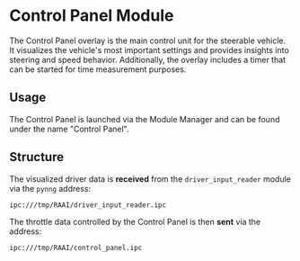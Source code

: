 # Control Panel Module

The Control Panel overlay is the main control unit for the steerable vehicle. It visualizes the vehicle's most important settings and provides insights into steering and speed behavior. Additionally, the overlay includes a timer that can be started for time measurement purposes.

## Usage

The Control Panel is launched via the Module Manager and can be found under the name "Control Panel".

## Structure

The visualized driver data is **received** from the `driver_input_reader` module via the `pynng` address:  
```
ipc:///tmp/RAAI/driver_input_reader.ipc
```

The throttle data controlled by the Control Panel is then **sent** via the address:  
```
ipc:///tmp/RAAI/control_panel.ipc
``` 
